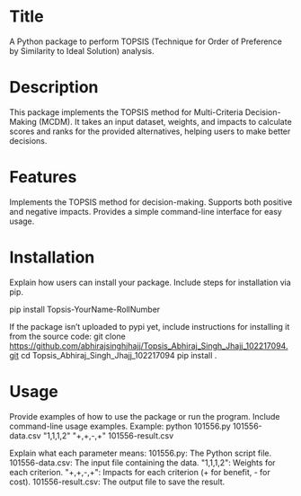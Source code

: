 # Title
A Python package to perform TOPSIS (Technique for Order of Preference by Similarity to Ideal Solution) analysis.

# Description
This package implements the TOPSIS method for Multi-Criteria Decision-Making (MCDM). It takes an input dataset, weights, and impacts to calculate scores and ranks for the provided alternatives, helping users to make better decisions.

# Features
Implements the TOPSIS method for decision-making.
Supports both positive and negative impacts.
Provides a simple command-line interface for easy usage.

# Installation
Explain how users can install your package. Include steps for installation via pip.

pip install Topsis-YourName-RollNumber

If the package isn’t uploaded to pypi yet, include instructions for installing it from the source code:
git clone https://github.com/abhirajsinghjhajj/Topsis_Abhiraj_Singh_Jhajj_102217094.git
cd Topsis_Abhiraj_Singh_Jhajj_102217094
pip install .

# Usage
Provide examples of how to use the package or run the program. Include command-line usage examples.
Example:
python 101556.py 101556-data.csv "1,1,1,2" "+,+,-,+" 101556-result.csv

Explain what each parameter means:
101556.py: The Python script file.
101556-data.csv: The input file containing the data.
"1,1,1,2": Weights for each criterion.
"+,+,-,+": Impacts for each criterion (+ for benefit, - for cost).
101556-result.csv: The output file to save the result.
